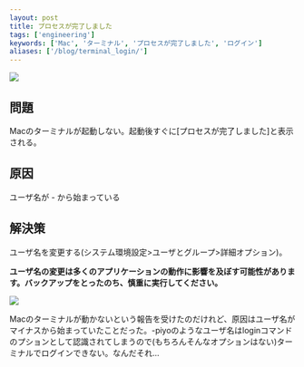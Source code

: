 ```yaml
---
layout: post
title: プロセスが完了しました
tags: ['engineering']
keywords: ['Mac', 'ターミナル', 'プロセスが完了しました', 'ログイン']
aliases: ['/blog/terminal_login/']
---
```


<img src="/img/blog_terminal01.png" class="image-on-frame-medium">

## 問題

Macのターミナルが起動しない。起動後すぐに\[プロセスが完了しました\]と表示される。

## 原因

ユーザ名が - から始まっている

## 解決策

ユーザ名を変更する(システム環境設定>ユーザとグループ>詳細オプション)。

**ユーザ名の変更は多くのアプリケーションの動作に影響を及ぼす可能性があります。バックアップをとったのち、慎重に実行してください。**

<img src="/img/blog_terminal02.png" class="image-on-frame-medium">

Macのターミナルが動かないという報告を受けたのだけれど、原因はユーザ名がマイナスから始まっていたことだった。-piyoのようなユーザ名はloginコマンドのプションとして認識されてしまうので(もちろんそんなオプションはない)ターミナルでログインできない。なんだそれ...
